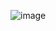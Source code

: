 ![image](https://user-images.githubusercontent.com/57785267/185776803-c4f77a96-db19-4955-805c-1f488018ad69.png)

